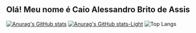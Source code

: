 ## Olá! Meu nome é Caio Alessandro Brito de Assis

[![Anurag's GitHub stats](https://github-readme-stats.vercel.app/api?username=CaioAssis&show_icons=true&theme=transparent&title_color=00FF00&text_color=00A300#gh-dark-mode-only)](https://github.com/CaioAssis)
[![Anurag's GitHub stats-Light](https://github-readme-stats.vercel.app/api?username=CaioAssis&show_icons=true&theme=default#gh-light-mode-only)](https://github.com/CaioAssis)
![Top Langs](https://github-readme-stats.vercel.app/api/top-langs/?username=CaioAssis)

<!--
**CaioAssis/CaioAssis** is a ✨ _special_ ✨ repository because its `README.md` (this file) appears on your GitHub profile.

Here are some ideas to get you started:

- 🔭 I’m currently working on ...
- 🌱 I’m currently learning ...
- 👯 I’m looking to collaborate on ...
- 🤔 I’m looking for help with ...
- 💬 Ask me about ...
- 📫 How to reach me: ...
- 😄 Pronouns: ...
- ⚡ Fun fact: ...
-->
